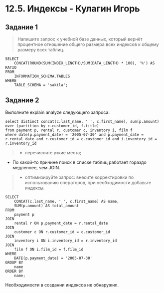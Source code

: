 # 12.5. Индексы - Кулагин Игорь
## Задание 1
> Напишите запрос к учебной базе данных, который вернёт процентное отношение общего размера всех индексов к общему размеру всех таблиц.

```
SELECT
    CONCAT(ROUND(SUM(INDEX_LENGTH)/SUM(DATA_LENGTH) * 100), '%') AS RATIO
FROM
    INFORMATION_SCHEMA.TABLES
WHERE
    TABLE_SCHEMA = 'sakila';
```

## Задание 2
Выполните explain analyze следующего запроса:

```
select distinct concat(c.last_name, ' ', c.first_name), sum(p.amount) over (partition by c.customer_id, f.title)
from payment p, rental r, customer c, inventory i, film f
where date(p.payment_date) = '2005-07-30' and p.payment_date = r.rental_date and r.customer_id = c.customer_id and i.inventory_id = r.inventory_id
```
> - перечислите узкие места;

- По какой-то причине поиск в списке таблиц работает гораздо медленнее, чем JOIN.

> - оптимизируйте запрос: внесите корректировки по использованию операторов, при необходимости добавьте индексы.
```
SELECT
    CONCAT(c.last_name, ' ', c.first_name) AS name,
    SUM(p.amount) AS total_amount
FROM 
    payment p
JOIN 
    rental r ON p.payment_date = r.rental_date
JOIN 
    customer c ON r.customer_id = c.customer_id
JOIN 
    inventory i ON i.inventory_id = r.inventory_id
JOIN 
    film f ON i.film_id = f.film_id
WHERE
    DATE(p.payment_date) = '2005-07-30'
GROUP BY
    name
ORDER BY
	name;
```

Необходимости в создании индексов не обнаружил.